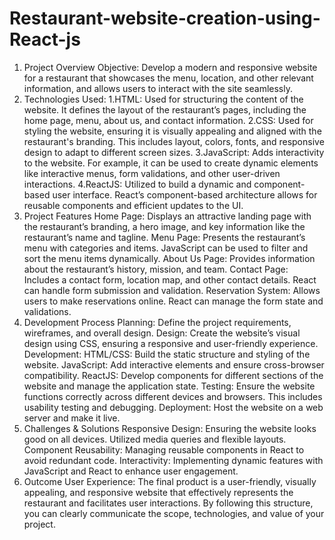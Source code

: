 # Restaurant-website-creation-using-React-js
1. Project Overview
Objective: Develop a modern and responsive website for a restaurant that showcases the menu, location, and other relevant information, and allows users to interact with the site seamlessly.
2. Technologies Used:
1.HTML: Used for structuring the content of the website. It defines the layout of the restaurant’s pages, including the home page, menu, about us, and contact information.
2.CSS: Used for styling the website, ensuring it is visually appealing and aligned with the restaurant's branding. This includes layout, colors, fonts, and responsive design to adapt to different screen sizes.
3.JavaScript: Adds interactivity to the website. For example, it can be used to create dynamic elements like interactive menus, form validations, and other user-driven interactions.
4.ReactJS: Utilized to build a dynamic and component-based user interface. React’s component-based architecture allows for reusable components and efficient updates to the UI.
3. Project Features
Home Page: Displays an attractive landing page with the restaurant’s branding, a hero image, and key information like the restaurant’s name and tagline.
Menu Page: Presents the restaurant’s menu with categories and items. JavaScript can be used to filter and sort the menu items dynamically.
About Us Page: Provides information about the restaurant’s history, mission, and team.
Contact Page: Includes a contact form, location map, and other contact details. React can handle form submission and validation.
Reservation System: Allows users to make reservations online. React can manage the form state and validations.
4. Development Process
Planning: Define the project requirements, wireframes, and overall design.
Design: Create the website’s visual design using CSS, ensuring a responsive and user-friendly experience.
Development:
HTML/CSS: Build the static structure and styling of the website.
JavaScript: Add interactive elements and ensure cross-browser compatibility.
ReactJS: Develop components for different sections of the website and manage the application state.
Testing: Ensure the website functions correctly across different devices and browsers. This includes usability testing and debugging.
Deployment: Host the website on a web server and make it live.
5. Challenges & Solutions
Responsive Design: Ensuring the website looks good on all devices. Utilized media queries and flexible layouts.
Component Reusability: Managing reusable components in React to avoid redundant code.
Interactivity: Implementing dynamic features with JavaScript and React to enhance user engagement.
6. Outcome
User Experience: The final product is a user-friendly, visually appealing, and responsive website that effectively represents the restaurant and facilitates user interactions.
By following this structure, you can clearly communicate the scope, technologies, and value of your project.
